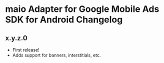 # maio Adapter for Google Mobile Ads SDK for Android Changelog

## x.y.z.0

- First release!
- Adds support for banners, interstitials, etc.
